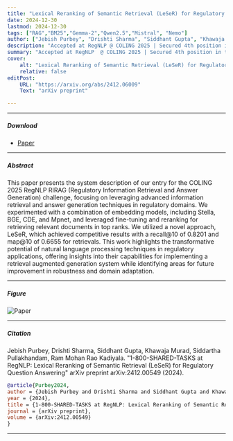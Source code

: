 ```yaml
---
title: "Lexical Reranking of Semantic Retrieval (LeSeR) for Regulatory Question Answering" 
date: 2024-12-30
lastmod: 2024-12-30
tags: ["RAG","BM25","Gemma-2","Qwen2.5","Mistral", "Nemo"]
author: ["Jebish Purbey", "Drishti Sharma", "Siddhant Gupta", "Khawaja Murad", "Siddartha Pullakhandam", "Ram Mohan Rao Kadiyala"]
description: "Accepted at RegNLP @ COLING 2025 | Secured 4th position in the workshop"
summary: "Accepted at RegNLP  @ COLING 2025 | Secured 4th position in the workshop. Our system for the COLING 2025 RegNLP RIRAG challenge focused on advanced information retrieval and answer generation in regulatory domains. We combined embedding models (Stella, BGE, CDE, Mpnet) with fine-tuning and reranking to retrieve relevant documents. Our novel approach, LeSeR, achieved strong results with a recall@10 of 0.8201 and map@10 of 0.6655. This work demonstrates the potential of NLP techniques in regulatory applications, particularly for retrieval-augmented generation systems, and identifies areas for future improvements in robustness and domain adaptation"
cover:
    alt: "Lexical Reranking of Semantic Retrieval (LeSeR) for Regulatory Question Answering"
    relative: false
editPost:
    URL: "https://arxiv.org/abs/2412.06009"
    Text: "arXiv preprint"

---
```


---

##### Download

+ [Paper](paper2.pdf)

---

##### Abstract

This paper presents the system description of our entry for the COLING 2025 RegNLP RIRAG (Regulatory Information Retrieval and Answer Generation) challenge, focusing on leveraging advanced information retrieval and answer generation techniques in regulatory domains. We experimented with a combination of embedding models, including Stella, BGE, CDE, and Mpnet, and leveraged fine-tuning and reranking for retrieving relevant documents in top ranks. We utilized a novel approach, LeSeR, which achieved competitive results with a recall@10 of 0.8201 and map@10 of 0.6655 for retrievals. This work highlights the transformative potential of natural language processing techniques in regulatory applications, offering insights into their capabilities for implementing a retrieval augmented generation system while identifying areas for future improvement in robustness and domain adaptation.

---

##### Figure 

![Paper](paper2.png)

---

##### Citation

Jebish Purbey, Drishti Sharma, Siddhant Gupta, Khawaja Murad, Siddartha Pullakhandam, Ram Mohan Rao Kadiyala. "1-800-SHARED-TASKS at RegNLP: Lexical Reranking of Semantic Retrieval (LeSeR) for Regulatory Question Answering" arXiv preprint arXiv:2412.00549 (2024).

```BibTeX
@article{Purbey2024,
author = {Jebish Purbey and Drishti Sharma and Siddhant Gupta and Khawaja Murad and Siddartha Pullakhandam and Ram Mohan Rao Kadiyala},
year = {2024},
title = {1-800-SHARED-TASKS at RegNLP: Lexical Reranking of Semantic Retrieval (LeSeR) for Regulatory Question Answering},
journal = {arXiv preprint},
volume = {arXiv:2412.00549}
}
```

---
